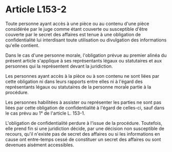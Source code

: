 # Article L153-2

Toute personne ayant accès à une pièce ou au contenu d'une pièce considérée par le juge comme étant couverte ou susceptible d'être couverte par le secret des affaires est tenue à une obligation de confidentialité lui interdisant toute utilisation ou divulgation des informations qu'elle contient.

Dans le cas d'une personne morale, l'obligation prévue au premier alinéa du présent article s'applique à ses représentants légaux ou statutaires et aux personnes qui la représentent devant la juridiction.

Les personnes ayant accès à la pièce ou à son contenu ne sont liées par cette obligation ni dans leurs rapports entre elles ni à l'égard des représentants légaux ou statutaires de la personne morale partie à la procédure.

Les personnes habilitées à assister ou représenter les parties ne sont pas liées par cette obligation de confidentialité à l'égard de celles-ci, sauf dans le cas prévu au 1° de l'article L. 153-1.

L'obligation de confidentialité perdure à l'issue de la procédure. Toutefois, elle prend fin si une juridiction décide, par une décision non susceptible de recours, qu'il n'existe pas de secret des affaires ou si les informations en cause ont entre-temps cessé de constituer un secret des affaires ou sont devenues aisément accessibles.
